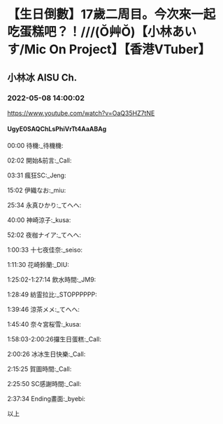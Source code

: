 # 【生日倒數】17歲二周目。今次來一起吃蛋糕吧？！///(Ŏ艸Ŏ)【小林あいす/Mic On Project】【香港VTuber】

## 小林冰 AISU Ch. 

### 2022-05-08 14:00:02

https://www.youtube.com/watch?v=OaQ35HZ7tNE

#### UgyE0SAQChLsPhiVrTt4AaABAg

00:00 待機:_待機機:

02:02 開始&前言:_Call:

03:31 瘋狂SC:_Jeng:

15:02 伊織なお:_miu:

25:34 永真ひかり:_てへへ:

40:00 神崎涼子:_kusa:

52:02 夜枷ナイア:_てへへ:

1:00:33 十七夜佳奈:_seiso:

1:11:30 花崎鈴蘭:_DIU:

1:25:02-1:27:14 飲水時間:_JM9:

1:28:49 紡霊拉比:_STOPPPPPP:

1:39:46 涼茶メメ:_てへへ:

1:45:40 奈々宮桜雪:_kusa:

1:58:03-2:00:26攞生日蛋糕:_Call:

2:00:26 冰冰生日快樂:_Call:

2:15:25 賀圖時間:_Call:

2:25:50 SC感謝時間:_Call:

2:37:34 Ending畫面:_byebi:

以上

